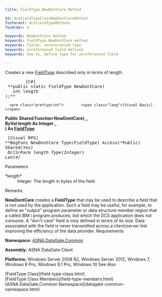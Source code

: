 ```yaml
---
title: FieldType.NewDontCare Method

Id: dcsFieldTypeClassNewDontCareMethod
TocParent: dcsFieldTypeMethods
TocOrder: 4

keywords: NewDontCare method
keywords: FieldType.NewDontCare method
keywords: fields, unreferenced type
keywords: unreferenced field defined
keywords: how to, define type for unreferenced field

---
```


Creates a new [FieldType](field-type-class.html) described only in terms of length.
<pre class="prettyprint">        <span class="lang">[C#]</span>
 **public static FieldType NewDontCare(<br />	int length<br />);**   </pre>
      <pre class="prettyprint">        <span class="lang">[Visual Basic] </span>
 **Public Shared Function NewDontCare( _<br />	ByVal length As Integer _<br />) As [FieldType](field-type-class.html)**  </pre>
      <pre class="prettyprint">
        <span class="lang">[Visual RPG]</span>
 **BegFunc NewDontCare Type(FieldType) Access(*Public) Shared(*Yes)<br />     DclSrParm length Type(*Integer) Len(4)** 
      </pre>

Parameters

<dl>
        <dt>
 *length* 
        </dt>
        <dd>Integer.  The length in bytes of the field.</dd>
</dl>

Remarks

**NewDontCare** creates a **FieldType** that may be used to describe a field that is not used by the application. Such a field may be useful, for example, to define an "output" program parameter or data structure member region that a called IBM i program produces, but which the DCS application does not consume. A "don’t-care" field is only defined in terms of its size. Data associated with the field is never transmitted across a client/server link improving the efficiency of the data provider.
Requirements

**Namespace:** [ASNA.DataGate.Common](datagate-common-namespace.html)

<span> **Assembly:** ASNA DataGate Client</span> 

**Platforms:** Windows Server 2008 R2, Windows Server 2012, Windows 7, Windows 8 Pro, Windows 8.1 Pro, Windows 10
See Also

<dl />
      [FieldType Class](field-type-class.html)
      <br />
      [FieldType Class Members](field-type-members.html)
      <br />
      [ASNA.DataGate.Common Namespace](datagate-common-namespace.html)

